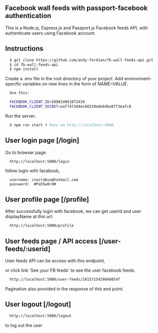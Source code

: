 ## Facebook wall feeds with passport-facebook authentication

This is a Node.js, Express.js and Passport.js Facebook feeds API, with authenticate users using Facebook account.

## Instructions

```bash
  $ git clone https://github.com/andy-ferdian/fb-wall-feeds-api.git
  $ cd fb-wall-feeds-api
  $ npm install
```

Create a .env file in the root directory of your project. Add environment-specific variables on new lines in the form of NAME=VALUE.

```bash
  Use this:

  FACEBOOK_CLIENT_ID=589814961872434
  FACEBOOK_CLIENT_SECRET=eaf7473d4ec88339ede64be87f3eafc8

```

Run the server.

```bash
  $ npm run start # Runs on http://localhost:5000
```

## User login page [/login]

Go to browser page:

```bash
  http://localhost:5000/login
```

follow login with facebook,

```
  username: inazrabuu@hotmail.com
  password:  #Pa55w0rd#
```

## User profile page [/profile]

After successfully login with facebook, we can get userId and user displayName at this url:

```bash
  http://localhost:5000/profile
```

## User feeds page / API access [/user-feeds/:userid]

User feeds API can be access with this endpoint,

or click link 'See your FB feeds' to see the user facebook feeds.

```bash
  http://localhost:5000/user-feeds/10157154298488547
```

Pagination also provided in the response of this end point.

## User logout [/logout]

```bash
  http://localhost:5000/logout
```

to log out the user
